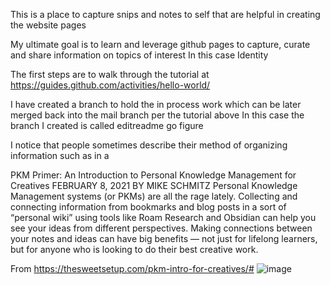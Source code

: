 This is a place to capture snips and notes to self that are helpful in creating the website pages

My ultimate goal is to learn and leverage github pages to capture, curate and share information on topics of interest
In this case Identity

The first steps are to walk through the tutorial at https://guides.github.com/activities/hello-world/

I have created a branch to hold the in process work which can be later merged back into the mail branch per the tutorial above
In this case the branch I created is called editreadme  go figure

I notice that people sometimes describe their method of organizing information such as in a 

PKM Primer: An Introduction to Personal Knowledge Management for Creatives
FEBRUARY 8, 2021
BY MIKE SCHMITZ
	Personal Knowledge Management systems (or PKMs) are all the rage lately. Collecting and connecting information from bookmarks and blog posts in a sort of “personal wiki” using tools like Roam Research and Obsidian can help you see your ideas from different perspectives. Making connections between your notes and ideas can have big benefits — not just for lifelong learners, but for anyone who is looking to do their best creative work.

From <https://thesweetsetup.com/pkm-intro-for-creatives/#> ![image](https://user-images.githubusercontent.com/4370365/115154547-5ee42980-a049-11eb-8d1e-e37a70aced56.png)

